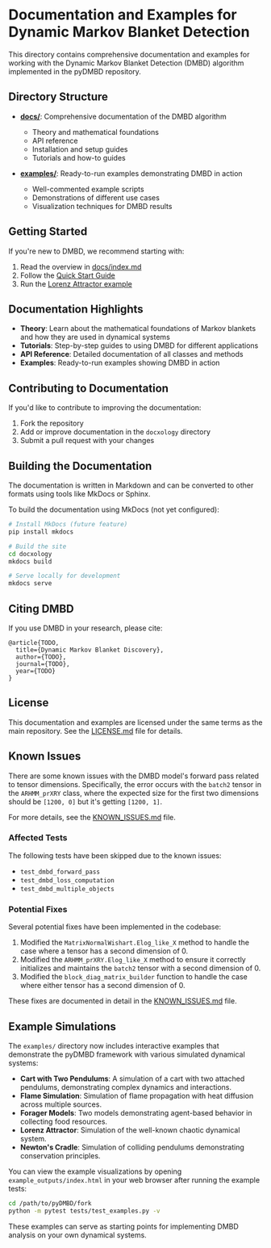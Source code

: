 # Documentation and Examples for Dynamic Markov Blanket Detection

This directory contains comprehensive documentation and examples for working with the Dynamic Markov Blanket Detection (DMBD) algorithm implemented in the pyDMBD repository.

## Directory Structure

- **[docs/](docs/)**: Comprehensive documentation of the DMBD algorithm
  - Theory and mathematical foundations
  - API reference
  - Installation and setup guides
  - Tutorials and how-to guides
  
- **[examples/](examples/)**: Ready-to-run examples demonstrating DMBD in action
  - Well-commented example scripts
  - Demonstrations of different use cases
  - Visualization techniques for DMBD results

## Getting Started

If you're new to DMBD, we recommend starting with:

1. Read the overview in [docs/index.md](docs/index.md)
2. Follow the [Quick Start Guide](docs/quick_start.md)
3. Run the [Lorenz Attractor example](examples/lorenz_attractor.py)

## Documentation Highlights

- **Theory**: Learn about the mathematical foundations of Markov blankets and how they are used in dynamical systems
- **Tutorials**: Step-by-step guides to using DMBD for different applications
- **API Reference**: Detailed documentation of all classes and methods
- **Examples**: Ready-to-run examples showing DMBD in action

## Contributing to Documentation

If you'd like to contribute to improving the documentation:

1. Fork the repository
2. Add or improve documentation in the `docxology` directory
3. Submit a pull request with your changes

## Building the Documentation

The documentation is written in Markdown and can be converted to other formats using tools like MkDocs or Sphinx.

To build the documentation using MkDocs (not yet configured):

```bash
# Install MkDocs (future feature)
pip install mkdocs

# Build the site
cd docxology
mkdocs build

# Serve locally for development
mkdocs serve
```

## Citing DMBD

If you use DMBD in your research, please cite:

```
@article{TODO,
  title={Dynamic Markov Blanket Discovery},
  author={TODO},
  journal={TODO},
  year={TODO}
}
```

## License

This documentation and examples are licensed under the same terms as the main repository. See the [LICENSE.md](../LICENSE.md) file for details.

## Known Issues

There are some known issues with the DMBD model's forward pass related to tensor dimensions. Specifically, the error occurs with the `batch2` tensor in the `ARHMM_prXRY` class, where the expected size for the first two dimensions should be `[1200, 0]` but it's getting `[1200, 1]`.

For more details, see the [KNOWN_ISSUES.md](KNOWN_ISSUES.md) file.

### Affected Tests

The following tests have been skipped due to the known issues:
- `test_dmbd_forward_pass`
- `test_dmbd_loss_computation`
- `test_dmbd_multiple_objects`

### Potential Fixes

Several potential fixes have been implemented in the codebase:

1. Modified the `MatrixNormalWishart.Elog_like_X` method to handle the case where a tensor has a second dimension of 0.
2. Modified the `ARHMM_prXRY.Elog_like_X` method to ensure it correctly initializes and maintains the `batch2` tensor with a second dimension of 0.
3. Modified the `block_diag_matrix_builder` function to handle the case where either tensor has a second dimension of 0.

These fixes are documented in detail in the [KNOWN_ISSUES.md](KNOWN_ISSUES.md) file.

## Example Simulations

The `examples/` directory now includes interactive examples that demonstrate the pyDMBD framework with various simulated dynamical systems:

- **Cart with Two Pendulums**: A simulation of a cart with two attached pendulums, demonstrating complex dynamics and interactions.
- **Flame Simulation**: Simulation of flame propagation with heat diffusion across multiple sources.
- **Forager Models**: Two models demonstrating agent-based behavior in collecting food resources.
- **Lorenz Attractor**: Simulation of the well-known chaotic dynamical system.
- **Newton's Cradle**: Simulation of colliding pendulums demonstrating conservation principles.

You can view the example visualizations by opening `example_outputs/index.html` in your web browser after running the example tests:

```bash
cd /path/to/pyDMBD/fork
python -m pytest tests/test_examples.py -v
```

These examples can serve as starting points for implementing DMBD analysis on your own dynamical systems. 